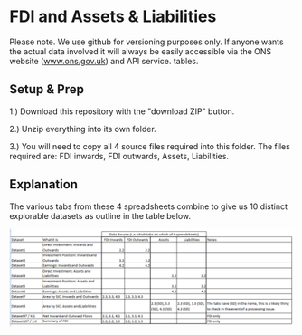 # FDI and Assets & Liabilities

Please note. We use github for versioning purposes only. If anyone wants the actual data involved it will always be easily accessible via the ONS website (www.ons.gov.uk) and API service. tables.

## Setup & Prep
1.) Download this repository with the "download ZIP" button.

2.) Unzip everything into its own folder.

3.) You will need to copy all 4 source files required into this folder. The files required are: FDI inwards, FDI outwards, Assets, Liabilities.

## Explanation

The various tabs from these 4 spreadsheets combine to give us 10 distinct explorable datasets as outline in the table below.

![alt tag](/images/summary.png)
